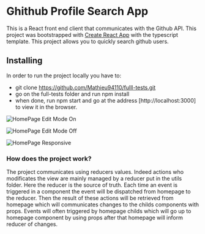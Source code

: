 # Ghithub Profile Search App

This is a React front end client that communicates with the Github API.
This project was bootstrapped with [Create React App](https://github.com/facebook/create-react-app) with the typescript template.
This project allows you to quickly search github users.

## Installing

In order to run the project locally you have to:

- git clone https://github.com/Mathieu94110/fulll-tests.git
- go on the full-tests folder and run npm install
- when done, run npm start and go at the address [http://localhost:3000] to view it in the browser.

![HomePage Edit Mode On](https://github.com/Mathieu94110/fulll-tests/tree/main/src/assets/images/homepage-edit-on.png?raw=true)

![HomePage Edit Mode Off](https://github.com/Mathieu94110/fulll-tests/tree/main/src/assets/images/homepage-edit-off.png?raw=true)

![HomePage Responsive](https://github.com/Mathieu94110/fulll-tests/tree/main/src/assets/images/homepage-responsive.png?raw=true)

### How does the project work?

The project communicates using reducers values.
Indeed actions who modificates the view are mainly managed by a reducer put in the utils folder.
Here the reducer is the source of truth.
Each time an event is triggered in a component the event will be dispatched from homepage to the reducer.
Then the result of these actions will be retrieved from homepage which will communicates changes to the childs components with props.
Events will often triggered by homepage childs which will go up to homepage component by using props after that homepage will inform reducer of changes.
